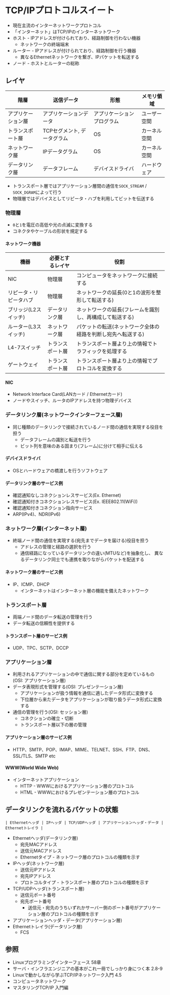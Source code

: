 # TCP/IPプロトコルスイート
- 現在主流のインターネットワークプロトコル
- 「インターネット」はTCP/IPのインターネットワーク
- ホスト - IPアドレスが付けられており、経路制御を行わない機器
  - ネットワークの終端端末
- ルーター - IPアドレスが付けられており、経路制御を行う機器
  - 異なるEthernetネットワークを繋ぎ、IPパケットを転送する
- ノード - ホストとルーターの総称

## レイヤ

| 階層               | 送信データ                  | 形態                       | メモリ領域   |
| -                  | -                           | -                          | -            |
| アプリケーション層 | アプリケーションデータ      | アプリケーションプログラム | ユーザー空間 |
| トランスポート層   | TCPセグメント, データグラム | OS                         | カーネル空間 |
| ネットワーク層     | IPデータグラム              | OS                         | カーネル空間 |
| データリンク層     | データフレーム              | デバイスドライバ           | ハードウェア |

- トランスポート層ではアプリケーション層間の通信を`SOCK_STREAM` / `SOCK_DGRAM`によって行う
- 物理層ではデバイスとしてリピータ・ハブを利用してビットを伝送する

### 物理層
- `0`と`1`を電圧の高低や光の点滅に変換する
- コネクタやケーブルの形状を規定する

#### ネットワーク機器

| 機器                   | 必要とするレイヤ | 役割                                                         |
| -                      | -                | -                                                            |
| NIC                    | 物理層           | コンピュータをネットワークに接続する                         |
| リピータ・リピータハブ | 物理層           | ネットワークの延長(0と1の波形を整形して転送する)             |
| ブリッジ(L2スイッチ)   | データリンク層   | ネットワークの延長(フレームを識別し、再構成して転送する)     |
| ルーター(L3スイッチ)   | ネットワーク層   | パケットの転送(ネットワーク全体の経路を判断し宛先へ転送する) |
| L4-7スイッチ           | トランスポート層 | トランスポート層より上の情報でトラフィックを処理する         |
| ゲートウェイ           | トランスポート層 | トランスポート層より上の情報でプロトコルを変換する           |

#### NIC
- Network Interface Card(LANカード / Ethernetカード)
- ノードやスイッチ、ルータのIPアドレスを持つ物理デバイス

### データリンク層(ネットワークインターフェース層)
- 同じ種類のデータリンクで接続されているノード間の通信を実現する役目を担う
  - データフレームの識別と転送を行う
  - ビット列を意味のある固まり(フレーム)に分けて相手に伝える

#### デバイスドライバ
- OSとハードウェアの橋渡しを行うソフトウェア

#### データリンク層のサービス例
- 確認通知なしコネクションレスサービス(Ex. Ethernet)
- 確認通知付きコネクションレスサービス(Ex. IEEE802.11(WiFi))
- 確認通知付きコネクション指向サービス
- ARP(IPv4)、NDR(IPv6)

### ネットワーク層(インターネット層)
- 終端ノード間の通信を実現する(宛先までデータを届ける)役目を担う
  - アドレスの管理と経路の選択を行う
  - 通信経路になっているデータリンクの違い(MTUなど)を抽象化し、
    異なるデータリンク同士でも連携を取りながらパケットを配送する

#### ネットワーク層のサービス例
- IP、ICMP、DHCP
  - インターネットはインターネット層の機能を備えたネットワーク

### トランスポート層
- 両端ノード間のデータ転送の管理を行う
- データ転送の信頼性を提供する

#### トランスポート層のサービス例
- UDP、TPC、SCTP、DCCP

### アプリケーション層
- 利用されるアプリケーションの中で通信に関する部分を定めているもの(OSI: アプリケーション層)
- データ表現形式を管理する(OSI: プレゼンテーション層)
  - アプリケーションが扱う情報を通信に適したデータ形式に変換する
  - 下位層から来たデータをアプリケーションが取り扱うデータ形式に変換する
- 通信の管理を行う(OSI: セッション層)
  - コネクションの確立・切断
  - トランスポート層以下の層の管理

#### アプリケーション層のサービス例
- HTTP、SMTP、POP、IMAP、MIME、TELNET、SSH、FTP、DNS、SSL/TLS、SMTP etc

#### WWW(World Wide Web)
- インターネットアプリケーション
  - HTTP - WWWにおけるアプリケーション層のプロトコル
  - HTML - WWWにおけるプレゼンテーション層のプロトコル

## データリンクを流れるパケットの状態
```
| Ethernetヘッダ | IPヘッダ | TCP/UDPヘッダ | アプリケーションヘッダ・データ | Ethernetトレイラ |
```

- Ethernetヘッダ(データリンク層)
  - 宛先MACアドレス
  - 送信元MACアドレス
  - Ethernetタイプ - ネットワーク層のプロトコルの種類を示す
- IPヘッダ(ネットワーク層)
  - 送信元IPアドレス
  - 宛先IPアドレス
  - プロトコルタイプ - トランスポート層のプロトコルの種類を示す
- TCP/UDPヘッダ(トランスポート層)
  - 送信元ポート番号
  - 宛先ポート番号
    - 送信元・宛先のうちいずれかサーバー側のポート番号がアプリケーション層のプロトコルの種類を示す
- アプリケーションヘッダ・データ(アプリケーション層)
- Ethernetトレイラ(データリンク層)
  - FCS

## 参照
- Linuxプログラミングインターフェース 58章
- サーバ・インフラエンジニアの基本がこれ一冊でしっかり身につく本 2.8-9
- Linuxで動かしながら学ぶTCP/IPネットワーク入門 4.5
- コンピュータネットワーク
- マスタリングTCP/IP 入門編
